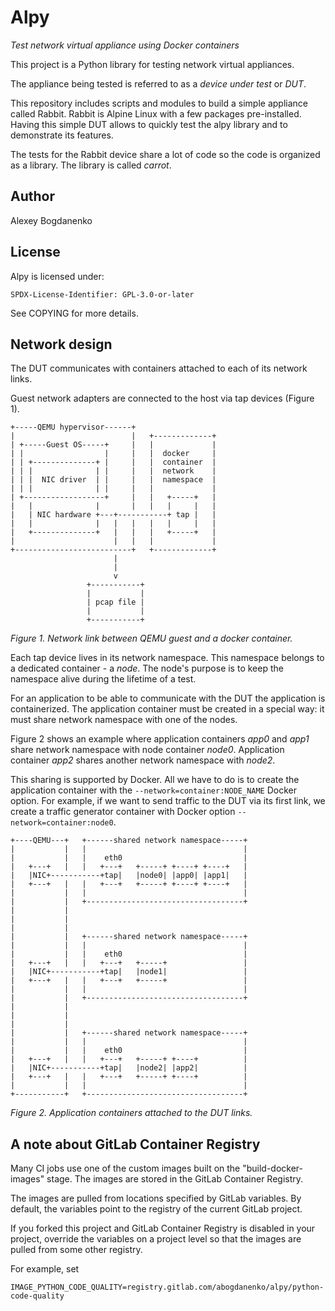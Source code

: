 # Alpy

*Test network virtual appliance using Docker containers*

This project is a Python library for testing network virtual appliances.

The appliance being tested is referred to as a *device under test* or *DUT*.

This repository includes scripts and modules to build a simple appliance called
Rabbit. Rabbit is Alpine Linux with a few packages pre-installed. Having this
simple DUT allows to quickly test the alpy library and to demonstrate its
features.

The tests for the Rabbit device share a lot of code so the code is organized as
a library. The library is called *carrot*.

Author
------

Alexey Bogdanenko

License
-------

Alpy is licensed under:

    SPDX-License-Identifier: GPL-3.0-or-later

See COPYING for more details.

Network design
--------------

The DUT communicates with containers attached to each of its network links.

Guest network adapters are connected to the host via tap devices (Figure 1).

```
+-----QEMU hypervisor------+
|                          |   +-------------+
| +-----Guest OS-----+     |   |             |
| |                  |     |   |  docker     |
| | +--------------+ |     |   |  container  |
| | |              | |     |   |  network    |
| | |  NIC driver  | |     |   |  namespace  |
| | |              | |     |   |             |
| +------------------+     |   |   +-----+   |
|   |              |       |   |   |     |   |
|   | NIC hardware +---+-----------+ tap |   |
|   |              |   |   |   |   |     |   |
|   +--------------+   |   |   |   +-----+   |
|                      |   |   |             |
+--------------------------+   +-------------+
                       |
                       |
                       v
                 +-----------+
                 |           |
                 | pcap file |
                 |           |
                 +-----------+
```

*Figure 1. Network link between QEMU guest and a docker container.*

Each tap device lives in its network namespace. This namespace belongs to a
dedicated container - a *node*. The node's purpose is to keep the namespace
alive during the lifetime of a test.

For an application to be able to communicate with the DUT the application is
containerized. The application container must be created in a special way: it
must share network namespace with one of the nodes.

Figure 2 shows an example where application containers *app0* and *app1* share
network namespace with node container *node0*. Application container *app2*
shares another network namespace with *node2*.

This sharing is supported by Docker. All we have to do is to create the
application container with the `--network=container:NODE_NAME` Docker option.
For example, if we want to send traffic to the DUT via its first link, we create
a traffic generator container with Docker option `--network=container:node0`.

```
+----QEMU---+   +------shared network namespace-----+
|           |   |                                   |
|           |   |    eth0                           |
|   +---+   |   |   +---+   +-----+ +----+ +----+   |
|   |NIC+-----------+tap|   |node0| |app0| |app1|   |
|   +---+   |   |   +---+   +-----+ +----+ +----+   |
|           |   |                                   |
|           |   +-----------------------------------+
|           |
|           |
|           |
|           |   +------shared network namespace-----+
|           |   |                                   |
|           |   |    eth0                           |
|   +---+   |   |   +---+   +-----+                 |
|   |NIC+-----------+tap|   |node1|                 |
|   +---+   |   |   +---+   +-----+                 |
|           |   |                                   |
|           |   +-----------------------------------+
|           |
|           |
|           |
|           |   +------shared network namespace-----+
|           |   |                                   |
|           |   |    eth0                           |
|   +---+   |   |   +---+   +-----+ +----+          |
|   |NIC+-----------+tap|   |node2| |app2|          |
|   +---+   |   |   +---+   +-----+ +----+          |
|           |   |                                   |
+-----------+   +-----------------------------------+
```

*Figure 2. Application containers attached to the DUT links.*

A note about GitLab Container Registry
--------------------------------------

Many CI jobs use one of the custom images built on the "build-docker-images"
stage. The images are stored in the GitLab Container Registry.

The images are pulled from locations specified by GitLab variables. By default,
the variables point to the registry of the current GitLab project.

If you forked this project and GitLab Container Registry is disabled in your
project, override the variables on a project level so that the images are pulled
from some other registry.

For example, set

```
IMAGE_PYTHON_CODE_QUALITY=registry.gitlab.com/abogdanenko/alpy/python-code-quality
```
